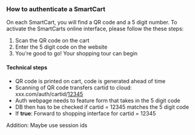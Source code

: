 ### How to authenticate a SmartCart

On each SmartCart, you will find a QR code and a 5 digit number.
To activate the SmartCarts online interface, please follow the these steps:

1. Scan the QR code on the cart
2. Enter the 5 digit code on the website
3. You're good to go! Your shopping tour can begin


#### Technical steps
- QR code is printed on cart, code is generated ahead of time
- Scanning of QR code transfers cartid to cloud: xxx.com/auth/cartid/<u>12345</u>
- Auth webpage needs to feature form that takes in the 5 digit code
- DB then has to be checked if cartid = 12345 matches the 5 digit code
- If **true**: Forward to shopping interface for cartid = 12345

Addition: Maybe use session ids
